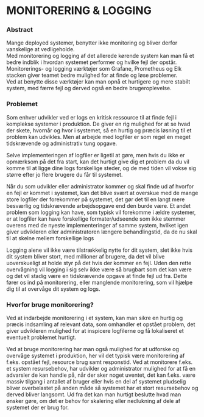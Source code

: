 # MONITORERING & LOGGING 

### Abstract 

Mange deployed systemer, benytter ikke monitoring og bliver derfor vanskelige at vedligeholde. <br>
Med monitorering og logging af det allerede kørende system kan man få et bedre indblik i hvordan systemet performer og hvilke fejl der opstår. <br> 
Monitorerings- og logging værktøjer som Grafane, Prometheus og Elk stacken giver teamet bedre mulighed for at finde og løse problemer. <br>
Ved at benytte disse værktøjer kan man opnå et hurtigere og mere stabilt system, med færre fejl og derved også en bedre brugeroplevelse. <br>


### Problemet

Som enhver udvikler ved er logs en kritisk ressource til at finde fejl i komplekse systemer i produktion. 
De giver en rig mulighed for at se hvad der skete, hvornår og hvor i systemet, så en hurtig og præcis løsning til et problem kan udvikles. 
Men at arbejde med logfiler er som regel en meget tidskrævende og administrativ tung opgave. 

Selve implementeringen af logfiler er ligetil at gøre, men hvis du ikke er opmærksom på det fra start, 
kan det hurtigt give dig et problem da du vil komme til at ligge dine logs forskellige steder, 
og de med tiden vil vokse sig større efter jo flere brugere du får til systemet.

Når du som udvikler eller administrator kommer og skal finde ud af hvorfor en fejl er kommet i systemet, 
kan det blive svært at overskue med de mange store logfiler der forekommer på systemet, 
det gør det til en langt mere besværlig og tidskrævende arbejdsopgave end den burde være.
Et andet problem som logging kan have, som typisk vil forekomme i ældre systemer, 
er at logfiler kan have forskellige formater/udseende som ikke stemmer overens med de nyeste implementeringer af samme system, 
hvilket igen giver udvikleren eller administratoren længere behandlingstid, da de nu skal til at skelne mellem forskellige logs

Logging alene vil ikke være tilstrækkelig nytte for dit system, slet ikke hvis dit system bliver stort, 
med millioner af brugere, da det vil blive uoverskueligt at holde styr på det hvis der kommer en fejl.
Uden den rette overvågning vil logging i sig selv ikke være så brugbart som det kan være og det vil stadig være en tidskrævende opgave at finde fejl ud fra.
Dette fører os ind på monitorering, eller manglende monitorering, som vil hjælpe dig til at overvåge dit system og logs.

### Hvorfor bruge monitorering?

Ved at indarbejde monitorering i et system, kan man sikre en hurtig og præcis indsamling af relevant data, som omhandler et opstået problem, 
det giver udvikleren mulighed for at inspicere logfilerne og få lokaliseret et eventuelt problemet hurtigt.

Ved at bruge monitorering har man også mulighed for at udforske og overvåge systemet i produktion, her vil det typisk være monitorering af f.eks. opstået fejl, resource brug samt responstid. 
Ved at monitorere f.eks. et system resursebehov, har udvikler og administrator mulighed for at få en advarsler de kan handle på, når der sker noget uventet, 
det kan f.eks. være massiv tilgang i antallet af bruger eller hvis en del af systemet pludselig bliver overbelastet på anden måde så systemet har et stort resursebehov og derved bliver langsomt. 
Ud fra det kan man hurtigt beslutte hvad man ønsker gøre, om det er behov for skalering eller nedlukning af dele af systemet der er brug for. 

